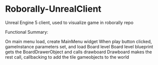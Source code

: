 # Roborally-UnrealClient
Unreal Engine 5 client, used to visualize game in roborally repo

Functional Summary:

On main menu load, create MainMenu widget
When play button clicked, gameInstance parameters set, and load Board level
Board level blueprint gets the BoardDrawerObject and calls drawboard
Drawboard makes the rest call, callbacking to add the tile gameobjects to the world